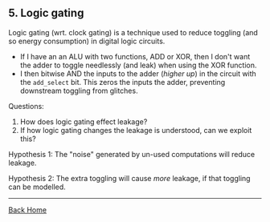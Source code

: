 
## 5. Logic gating

Logic gating (wrt. clock gating) is a technique used to reduce
toggling (and so energy consumption) in digital logic circuits.
- If I have an an ALU with two functions, ADD or XOR, then I don't
  want the adder to toggle needlessly (and leak) when using the XOR
  function.
- I then bitwise AND the inputs to the adder (*higher up*) in the circuit
  with the `add_select` bit. This zeros the inputs the adder, preventing
  downstream toggling from glitches.

Questions:
1. How does logic gating effect leakage?
2. If how logic gating changes the leakage is understood, can we exploit
   this?

Hypothesis 1: The "noise" generated by un-used computations will reduce
leakage.

Hypothesis 2: The extra toggling will cause *more* leakage, if that toggling
can be modelled.

---

[Back Home](../../README.md)
